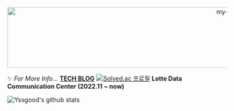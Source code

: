 <div align="center">
 <img src="https://github.com/backtony/backtony.github.io/blob/master/assets/img/readmelogo.gif" alt="my-logo" height="140" width="1000">
</div>
  


✨ *For More Info...* **[TECH BLOG](https://velog.io/@yssgood)**
[![Solved.ac
프로필](http://mazassumnida.wtf/api/mini/generate_badge?boj=yssgood9708)](https://solved.ac/yssgood9708)
**Lotte Data Communication Center (2022.11 ~ now)**  

![Yssgood's github stats](https://github-readme-stats-sigma-five.vercel.app/api?username=yssgood&show_icons=true&theme=merko)

 
